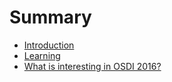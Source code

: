 # Summary

* [Introduction](README.md)
* [Learning](learning/README)
* [What is interesting in OSDI 2016?](learning/osdi2016.md)

